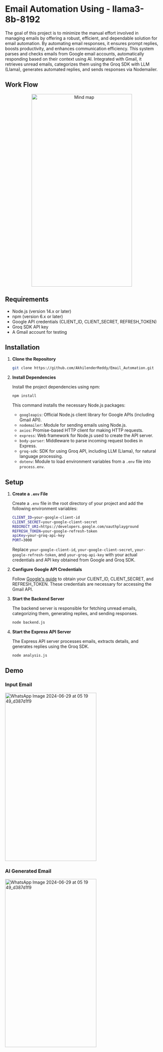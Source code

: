# Email Automation Using - llama3-8b-8192

The goal of this project is to minimize the manual effort involved in managing emails by offering a robust, efficient, and dependable solution for email automation. By automating email responses, it ensures prompt replies, boosts productivity, and enhances communication efficiency. This system parses and checks emails from Google email accounts, automatically responding based on their context using AI. Integrated with Gmail, it retrieves unread emails, categorizes them using the Groq SDK with LLM (Llama), generates automated replies, and sends responses via Nodemailer.

## Work Flow

<div align="center">
  <img src="https://github.com/AkhilenderReddy/Email_Automation/assets/99494371/5c5c8f68-4110-4454-8586-6cdcb69fa3b5" alt="Mind map" width="330" height="630">
</div>

## Requirements

- Node.js (version 14.x or later)
- npm (version 6.x or later)
- Google API credentials (CLIENT_ID, CLIENT_SECRET, REFRESH_TOKEN)
- Groq SDK API key
- A Gmail account for testing

## Installation

1. **Clone the Repository**

   ```sh
   git clone https://github.com/AkhilenderReddy/Email_Automation.git

2. **Install Dependencies**

   Install the project dependencies using npm:

   ```sh
   npm install 
   ```

   This command installs the necessary Node.js packages:

   - `googleapis`: Official Node.js client library for Google APIs (including Gmail API).
   - `nodemailer`: Module for sending emails using Node.js.
   - `axios`: Promise-based HTTP client for making HTTP requests.
   - `express`: Web framework for Node.js used to create the API server.
   - `body-parser`: Middleware to parse incoming request bodies in Express.
   - `groq-sdk`: SDK for using Groq API, including LLM (Llama), for natural language processing.
   - `dotenv`: Module to load environment variables from a `.env` file into `process.env`.

## Setup

1. **Create a `.env` File**

   Create a `.env` file in the root directory of your project and add the following environment variables:

   ```sh
   CLIENT_ID=your-google-client-id
   CLIENT_SECRET=your-google-client-secret
   REDIRECT_URI=https://developers.google.com/oauthplayground
   REFRESH_TOKEN=your-google-refresh-token
   apiKey=your-groq-api-key
   PORT=3000
   ```

   Replace `your-google-client-id`, `your-google-client-secret`, `your-google-refresh-token`, and `your-groq-api-key` with your actual credentials and API key obtained from Google and Groq SDK.

2. **Configure Google API Credentials**

   Follow [Google's guide](https://developers.google.com/gmail/api/quickstart/nodejs) to obtain your CLIENT_ID, CLIENT_SECRET, and REFRESH_TOKEN. These credentials are necessary for accessing the Gmail API.

3. **Start the Backend Server**

   The backend server is responsible for fetching unread emails, categorizing them, generating replies, and sending responses.

   ```sh
   node backend.js
   ```

4. **Start the Express API Server**

   The Express API server processes emails, extracts details, and generates replies using the Groq SDK.

   ```sh
   node analysis.js
   ```


## Demo

### Input Email 

  <img src="https://github.com/AkhilenderReddy/Email_Automation/assets/99494371/a29012fc-1052-4cac-a585-734fb0a62b8b" alt="WhatsApp Image 2024-06-29 at 05 19 49_d387d1f9" width="300" height="550">

### AI Generated Email

   <img src="https://github.com/AkhilenderReddy/Email_Automation/assets/99494371/93e59735-d82a-4730-802b-e66b2634e3fc" alt="WhatsApp Image 2024-06-29 at 05 19 49_d387d1f9"  width="300" height="550">
